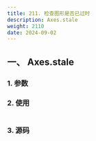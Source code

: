 ```yaml
---
title: 211. 检查图形是否已过时
description: Axes.stale
weight: 2110
date: 2024-09-02
---
```

<style>
th, td {
  border: 1px solid rgb(190, 190, 190);
}
</style>


## 一、 Axes.stale


### 1. 参数




### 2. 使用



```python


```


### 3. 源码
```python

```




